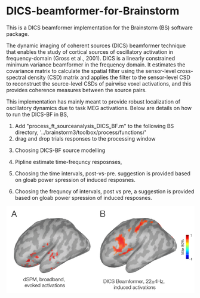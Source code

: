 # DICS-beamformer-for-Brainstorm
This is a DICS beamformer implementation for the Brainstorm (BS) software package.

The dynamic imaging of coherent sources (DICS) beamformer technique that enables the study of cortical sources of oscillatory activation in frequency-domain (Gross et al., 2001). DICS is a linearly constrained minimum variance beamformer in the frequency domain. It estimates the covariance matrix to calculate the spatial filter using the sensor-level cross-spectral density (CSD) matrix and applies the filter to the sensor-level CSD to reconstruct the source-level CSDs of pairwise voxel activations, and this provides coherence measures between the source pairs.

This implementation has mainly meant to provide robust localization of oscillatory dynamics due to task MEG activations.
Below are details on how to run the DICS-BF in BS,
1. Add "process_ft_sourceanalysis_DICS_BF.m" to the following BS directory, '../brainstorm3/toolbox/process/functions/'
2. drag and drop trials responses to the processing window
<!-- <img src="images/1_screenshot.png" width="500"> -->

3. Choosing DICS-BF source modelling
<!-- <img src="images/2_screenshot.png" width="500"> -->
4. Pipline estimate time-frequncy resposnses,
<!-- <img src="images/3_screenshot.png" width="300"> -->
5. Choosing the time intervals, post-vs-pre. suggestion is provided based on gloab power spression of induced resposnes.
<!-- <img src="images/4_screenshot.png" width="500"> -->
6. Choosing the frequncy of intervals, post vs pre, a suggestion is provided based on gloab power spression of induced resposnes.
<!-- <img src="images/5_screenshot.png" width="600"> -->
<!-- <img src="images/6_screenshot.png" width="600"> -->

<p align="center">
<img src="images/7_screenshot.png" width="600">
</p>
